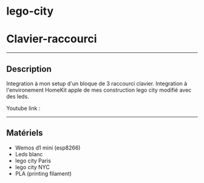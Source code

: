 # lego-city

# Clavier-raccourci

-------------------------------------
## Description ##
  
  Integration à mon setup d'un bloque de 3 raccourci clavier.
  Integration à l'environement HomeKit apple de mes construction lego city modifié avec des leds.

  
  Youtube link :

-------------------------------------
## Matériels ##

* Wemos d1 mini (esp8266)
* Leds blanc
* lego city Paris
* lego city NYC
* PLA (printing filament)


